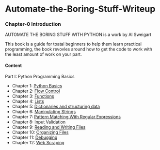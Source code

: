 # Automate-the-Boring-Stuff-Writeup

<h3>Chapter-0 Introduction</h3>

AUTOMATE THE BORING STUFF WITH PYTHON is a work by Al Sweigart 

This book is a guide for toatal beginners to help them learn practical programming, the book revovles around how to get the code to work with the least amount of work on your part.

<h4>Content</h4>

Part I: Python Programming Basics

- Chapter 1: [Python Basics](https://github.com/SreeduttRamJ/bi0sTasks/blob/main/Automatetheboringstuff/Chapter1-PythonBasics.md)
- Chapter 2: [Flow Control](https://github.com/SreeduttRamJ/bi0sTasks/blob/main/Automatetheboringstuff/Chapter2-FlowControl.md)
- Chapter 3: [Functions](https://github.com/SreeduttRamJ/bi0sTasks/blob/main/Automatetheboringstuff/Chapter3-Functions.md)
- Chapter 4: [Lists](https://github.com/SreeduttRamJ/bi0sTasks/blob/main/Automatetheboringstuff/Chapter4-Lists.md)
- Chapter 5: [Dictionaries and structuring data](https://github.com/SreeduttRamJ/bi0sTasks/blob/main/Automatetheboringstuff/Chapter5-Dictionariesandstructuringdata.md)
- Chapter 6: [Manipulating Strings](https://github.com/SreeduttRamJ/bi0sTasks/blob/main/Automatetheboringstuff/Chapter6-ManipulatingStrings.md)
- Chapter 7: [Pattern Matching With Regular Expressions](https://github.com/SreeduttRamJ/bi0sTasks/blob/main/Automatetheboringstuff/Chapter7-PatternMatching.md)
- Chapter 8: [Input Validation](https://github.com/SreeduttRamJ/bi0sTasks/blob/main/Automatetheboringstuff/Chapter8-InputValidation.md)
- Chapter 9: [Reading and Writing Files](https://github.com/SreeduttRamJ/bi0sTasks/blob/main/Automatetheboringstuff/Chapter9-ReadingandWritingFiles.md)
- Chapter 10: [Organizing Files](https://github.com/SreeduttRamJ/bi0sTasks/blob/main/Automatetheboringstuff/Chapter10-OrganizingFiles.md)
- Chapter 11: [Debugging](https://github.com/SreeduttRamJ/bi0sTasks/blob/main/Automatetheboringstuff/Chapter11-Debugging.md)
- Chapter 12: [Web Scraping](https://github.com/SreeduttRamJ/bi0sTasks/blob/main/Automatetheboringstuff/Chapter12-WebScraping.md)
